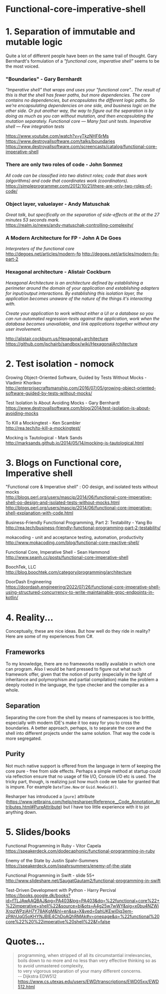 # Functional-core-imperative-shell


# 1. Separation of immutable and mutable logic
Quite a lot of different people have been on the same trail of thought. Gary Bernhardt's formulation of a *"functional core, imperative shell"* seems to be the most voiced. 



### "Boundaries" - Gary Bernhardt  
*"Imperative shell" that wraps and uses your "functional core".. The result of this is that the shell has fewer paths, but more dependencies. The core contains no dependencies, but encapsulates the different logic paths. So we’re encapsulating dependencies on one side, and business logic on the other side. Or put another way, the way to figure out the separation is by doing as much as you can without mutation, and then encapsulating the mutation separately. Functional core — Many fast unit tests. Imperative shell — Few integration tests*  

https://www.youtube.com/watch?v=yTkzNHF6rMs  
https://www.destroyallsoftware.com/talks/boundaries  
https://www.destroyallsoftware.com/screencasts/catalog/functional-core-imperative-shell  

### There are only two roles of code - John Sonmez  
*All code can be classified into two distinct roles; code that does work (algorithms) and code that coordinates work (coordinators).*  
https://simpleprogrammer.com/2012/10/21/there-are-only-two-roles-of-code/

### Object layer, valuelayer - Andy Matuschak 
*Great talk, but specifically on the separation of side-effects at the at the 27 minutes 53 seconds mark.*  
https://realm.io/news/andy-matuschak-controlling-complexity/


### A Modern Architecture for FP - John A De Goes  
*Interpreters of the functional core*  
http://degoes.net/articles/modern-fp
http://degoes.net/articles/modern-fp-part-2


### Hexagonal architecture - Alistair Cockburn  
*Hexagonal Architecture is an architecture defined by establishing a perimeter around the domain of your application and establishing adapters for input/output interactions. By establishing this isolation layer, the application becomes unaware of the nature of the things it's interacting with.*

*Create your application to work without either a UI or a database so you can run automated regression-tests against the application, work when the database becomes unavailable, and link applications together without any user involvement.*

http://alistair.cockburn.us/Hexagonal+architecture  
https://github.com/jschairb/sandbox/wiki/HexagonalArchitecture   



# 2. Test isolation - nomock
Growing Object-Oriented Software, Guided by Tests Without Mocks - Vladimir Khorikov  
http://enterprisecraftsmanship.com/2016/07/05/growing-object-oriented-software-guided-by-tests-without-mocks/

Test Isolation Is About Avoiding Mocks - Gary Bernhardt   
https://www.destroyallsoftware.com/blog/2014/test-isolation-is-about-avoiding-mocks

To Kill a Mockingtest - Ken Scambler  
http://rea.tech/to-kill-a-mockingtest/

Mocking is Tautological - Mark Sands  
http://marksands.github.io/2014/05/14/mocking-is-tautological.html  



# 3. Blogs on Functional core, Imperative shell  
"Functional core & Imperative shell" : OO design, and isolated tests without mocks  
http://blogs.perl.org/users/mascip/2014/06/functional-core-imperative-shell-oo-design-and-isolated-tests-without-mocks.html  
http://blogs.perl.org/users/mascip/2014/06/functional-core-imperative-shell-explanation-with-code.html  


Business-Friendly Functional Programming, Part 2: Testability - Yang Bo  
http://rea.tech/business-friendly-functional-programming-part-2-testability/

mokacoding - unit and acceptance testing, automation, productivity  
http://www.mokacoding.com/blog/functional-core-reactive-shell/

Functional Core, Imperative Shell - Sean Hammond  
http://www.seanh.cc/posts/functional-core-imperative-shell

BoochTek, LLC  
http://blog.boochtek.com/category/programming/architecture

DoorDash Engineering
https://doordash.engineering/2022/07/26/functional-core-imperative-shell-using-structured-concurrency-to-write-maintainable-grpc-endpoints-in-kotlin/


# 4. Reality...
Conceptually, these are nice ideas. But how well do they ride in reality? Here are some of my experiences from C#.

## Frameworks
To my knowledge, there are no frameworks readily available in which one can program. Also I would be hard pressed to figure out what such framework offer, given that the notion of purity (especially in the light of inheritance and polymorphism and partial compilation) make the problem a deeply rooted in the language, the type checker and the compiler as a whole. 

## Separation
Separating the core from the shell by means of namespaces is too brittle, especially with modern IDE's make it too easy for you to cross the boundaries. A better approach, perhaps, is to separate the core and the shell into different projects under the same solution. That way the code is more segregated.

## Purity
Not much native support is offered from the language in term of keeping the core pure - free from side effects. Perhaps a simple method at startup could via reflection ensure that no usage of file I/O, Console I/O etc is used. The tricky part, though, is realizing just how much code we take for granted that is impure. For example `DateTime.Now` or `Guid.NewGuid()`.

Resharper has introduced a `[pure]` attribute (https://www.jetbrains.com/help/resharper/Reference__Code_Annotation_Attributes.html#PureAttribute) but I have too little experience with it to jot anything down.

# 5. Slides/books
Functional Programming in Ruby - Vitor Capela  
https://speakerdeck.com/dodecaphonic/functional-programming-in-ruby

Enemy of the State by Justin Spahr-Summers  
https://speakerdeck.com/jspahrsummers/enemy-of-the-state

Functional Programming in Swift - slide 55+  
http://www.slideshare.net/SaugatGautam2/functional-programming-in-swift

Test-Driven Development with Python - Harry Percival  
https://books.google.dk/books?id=fTLJAwAAQBAJ&pg=PA403&lpg=PA403&dq=%22functional+core%22+%22imperative+shell%22&source=bl&ots=A4g25w7wWY&sig=x0bu4NZWiXrpzWPziAH7Y78AKgM&hl=en&sa=X&ved=0ahUKEwi0jq3em-zPAhUqG5oKHYNJBIE4ChDoAQhRMAk#v=onepage&q=%22functional%20core%22%20%22imperative%20shell%22&f=false


# Quotes...

>  programming, when stripped of all its circumstantial irrelevancies,   
> boils down to no more and no less than very effective thinking so as to avoid unmastered complexity,  
> to very vigorous separation of your many different concerns.  
> -- Dijkstra EDW512  
> https://www.cs.utexas.edu/users/EWD/transcriptions/EWD05xx/EWD512.html  


